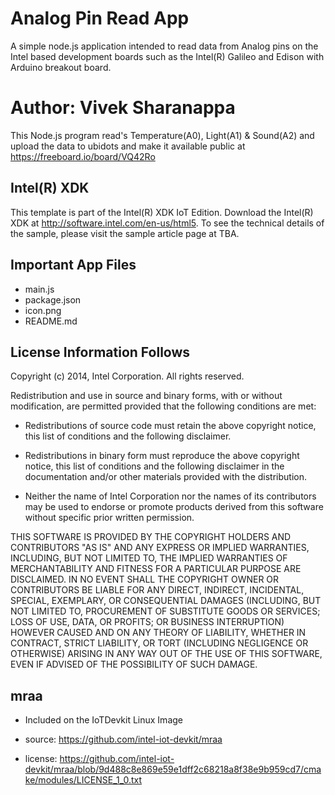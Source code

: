 Analog Pin Read App
============================
A simple node.js application intended to read data from Analog pins on the Intel based development boards such as the Intel(R) Galileo and Edison with Arduino breakout board.

Author: Vivek Sharanappa
============================
This Node.js program read's Temperature(A0), Light(A1) & Sound(A2) and upload the data to ubidots and make it available public at https://freeboard.io/board/VQ42Ro

Intel(R) XDK 
-------------------------------------------
This template is part of the Intel(R) XDK IoT Edition. 
Download the Intel(R) XDK at http://software.intel.com/en-us/html5. To see the technical details of the sample, 
please visit the sample article page at TBA.


Important App Files
---------------------------
* main.js
* package.json
* icon.png
* README.md

License Information Follows
---------------------------
Copyright (c) 2014, Intel Corporation. All rights reserved.

Redistribution and use in source and binary forms, with or without modification, 
are permitted provided that the following conditions are met:

- Redistributions of source code must retain the above copyright notice, 
  this list of conditions and the following disclaimer.

- Redistributions in binary form must reproduce the above copyright notice, 
  this list of conditions and the following disclaimer in the documentation 
  and/or other materials provided with the distribution.

- Neither the name of Intel Corporation nor the names of its contributors 
  may be used to endorse or promote products derived from this software 
  without specific prior written permission.

THIS SOFTWARE IS PROVIDED BY THE COPYRIGHT HOLDERS AND CONTRIBUTORS "AS IS" 
AND ANY EXPRESS OR IMPLIED WARRANTIES, INCLUDING, BUT NOT LIMITED TO, 
THE IMPLIED WARRANTIES OF MERCHANTABILITY AND FITNESS FOR A PARTICULAR PURPOSE 
ARE DISCLAIMED. IN NO EVENT SHALL THE COPYRIGHT OWNER OR CONTRIBUTORS BE 
LIABLE FOR ANY DIRECT, INDIRECT, INCIDENTAL, SPECIAL, EXEMPLARY, OR 
CONSEQUENTIAL DAMAGES (INCLUDING, BUT NOT LIMITED TO, PROCUREMENT OF SUBSTITUTE 
GOODS OR SERVICES; LOSS OF USE, DATA, OR PROFITS; OR BUSINESS INTERRUPTION) 
HOWEVER CAUSED AND ON ANY THEORY OF LIABILITY, WHETHER IN CONTRACT, STRICT 
LIABILITY, OR TORT (INCLUDING NEGLIGENCE OR OTHERWISE) ARISING IN ANY WAY OUT 
OF THE USE OF THIS SOFTWARE, EVEN IF ADVISED OF THE POSSIBILITY OF SUCH DAMAGE.

mraa
--------------------------------------------
* Included on the IoTDevkit Linux Image 

* source:  https://github.com/intel-iot-devkit/mraa
* license:  https://github.com/intel-iot-devkit/mraa/blob/9d488c8e869e59e1dff2c68218a8f38e9b959cd7/cmake/modules/LICENSE_1_0.txt
